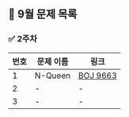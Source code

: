 ## 📅 9월 문제 목록

### ✅ 2주차

| 번호 | 문제 이름 | 링크 |
|------|-----------|------|
| 1 | N-Queen | [BOJ 9663](https://www.acmicpc.net/problem/9663) |
| 2 | - | - |
| 3 | -  | - |

